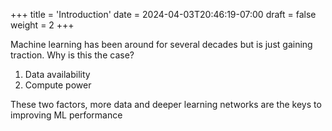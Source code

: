 +++
title = 'Introduction'
date = 2024-04-03T20:46:19-07:00
draft = false
weight = 2
+++

Machine learning has been around for several decades but is just gaining traction. Why is this the case? 

1. Data availability
2. Compute power

These two factors, more data and deeper learning networks are the keys to improving ML performance
